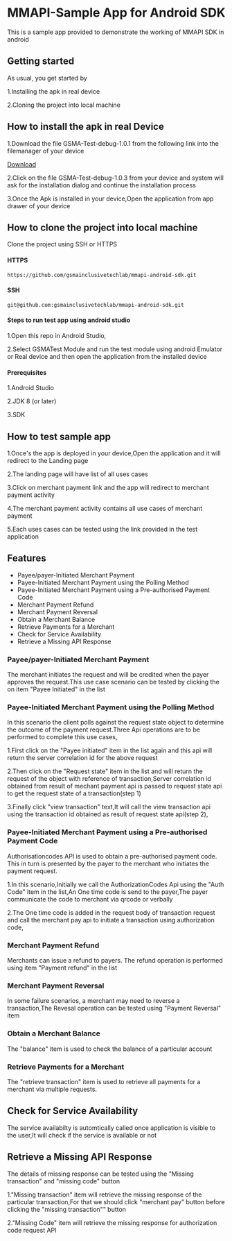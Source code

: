 
# MMAPI-Sample App for Android SDK

This is a sample app provided to demonstrate the working of MMAPI SDK in android



## Getting started



As usual, you get started by 

1.Installing  the apk in real device

2.Cloning the project into local machine



## How  to install the apk in real Device

1.Download the file GSMA-Test-debug-1.0.1 from the following link into the filemanager of your  device
 
[Download](https://github.com/gsmainclusivetechlab/mmapi-android-sdk/raw/develop/release/GSMA-Test-debug-1.0.3.apk)

2.Click on the file GSMA-Test-debug-1.0.3 from your device and system will ask for the installation dialog and continue the installation process 

3.Once the Apk is installed in your device,Open the application from app drawer of your device 


## How to clone the project into local machine


Clone the project using SSH or HTTPS 

#### HTTPS

```
https://github.com/gsmainclusivetechlab/mmapi-android-sdk.git

```

#### SSH  

```
git@github.com:gsmainclusivetechlab/mmapi-android-sdk.git

```

#### Steps to run test app using android studio

1.Open this repo in Android Studio,

2.Select GSMATest Module and run the test module using android Emulator or Real device and then open the application from the installed device


#### Prerequisites

1.Android Studio 

2.JDK 8 (or later)

3.SDK

## How to test sample app

1.Once's the app is deployed in your device,Open the application and it will redirect to the Landing page

2.The landing page will have list of all uses cases

3.Click on merchant payment link and the app will redirect to merchant payment activity

4.The merchant payment activity contains all use cases of merchant payment

5.Each uses cases can be tested using the link  provided in the test application


## Features

- Payee/payer-Initiated Merchant Payment
- Payee-Initiated Merchant Payment using the Polling Method
- Payee-Initiated Merchant Payment using a Pre-authorised Payment Code
- Merchant Payment Refund
- Merchant Payment Reversal
- Obtain a Merchant Balance
- Retrieve Payments for a Merchant
- Check for Service Availability
- Retrieve a Missing API Response


### Payee/payer-Initiated Merchant Payment

The merchant initiates the request and will be credited when the payer approves the request.This use case scenario can be tested by clicking the on item "Payee Initiated" in the list

### Payee-Initiated Merchant Payment using the Polling Method

In this scenario the client polls against the request state object to determine the outcome of the payment request.Three Api operations are to be performed to complete this use cases,

1.First click on the "Payee initiated" item in the list again and this api will return the server correlation id for the above request

2.Then click on the "Request state" item in the list and will return the request of the object with reference of transaction,Server correlation id obtained from result of mechant payment api is passed to request state api to get the request state of a transaction(step 1)

3.Finally click "view transaction" text,It will  call the view transaction api using the transaction id obtained as result of request state api(step 2),


### Payee-Initiated Merchant Payment using a Pre-authorised Payment Code

Authorisationcodes API is used to obtain a pre-authorised payment code. This in turn is presented by the payer to the merchant who initiates the payment request.

1.In this scenario,Initially we call the AuthorizationCodes Api using the "Auth Code" item in the list,An One time code is send to the payer,The payer communicate the code to merchant via qrcode or verbally 

2.The One time code is added in the request body of transaction request and call the merchant pay api to initiate a transaction using authorization code, 

### Merchant Payment Refund

Merchants can issue a refund to payers. The refund operation is performed using item "Payment refund" in the list

### Merchant Payment Reversal

In some failure scenarios, a merchant may need to reverse a transaction,The Revesal operation can be tested using "Payment Reversal" item

### Obtain a Merchant Balance

The "balance" item  is used to check the balance of a particular account

### Retrieve Payments for a Merchant

The "retrieve transaction" item is used to retrieve all payments for a merchant via multiple requests.

## Check for Service Availability

The service availabilty is automtically called once application is visible to the user,It will check if the service is available or not

## Retrieve a Missing API Response

The details of missing response can be tested using the "Missing transaction" and "missing code" button

1."Missing transaction" item  will retrieve the missing response of the  particular transaction,For that we should click "merchant pay" button before clicking the "missing transaction"" button

2."Missing Code" item  will retrieve the missing response for authorization code request API
